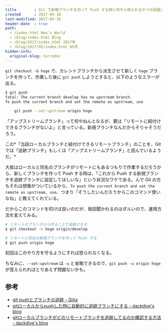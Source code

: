 ```yaml
---
title        : Git で新規ブランチを切って Push する時に何やら怒られるヤツの回避方法
created      : 2017-05-10
last-modified: 2017-05-10
header-date  : true
path:
  - /index.html Neo's World
  - /blog/index.html Blog
  - /blog/2017/index.html 2017年
  - /blog/2017/05/index.html 05月
hidden-info:
  original-blog: Corredor
---
```


`git checkout -b hoge` で、カレントブランチから派生させて新しく `hoge` ブランチを作って、作業した後に `git push` しようとすると、以下のようなエラーが出る。

```bash
$ git push
fatal: The current branch develop has no upstream branch.
To push the current branch and set the remote as upstream, use

    git push --set-upstream origin hoge
```

「アップストリームブランチ」って何やねんとなるが、要は「リモートに紐付けできるブランチがないよ」と言っている。新規ブランチなんだからそりゃそうだろう。

この*「当該ローカルブランチと紐付けできるリモートブランチ」のことを、Git では「追跡ブランチ」もしくは「アップストリームブランチ」と読んでいるようだ。*

大抵はローカルと同名のブランチがリモートにもあるつもりで作業するだろうから、新しくブランチを作って Push する時は、「これから Push する新規ブランチを追跡ブランチに設定してほしいな」という状況なワケである。んで Git の方もそれは想像がついているから、`To push the current branch and set the remote as upstream, use`、つまり「そうしたいんだろうからこのコマンド使いなね」と教えてくれている。

だからこのコマンドを叩けば良いのだが、毎回聞かれるのはダルいので、運用方法を変えてみる。

```bash
# リモートのブランチから作ることで追跡させる
$ git checkout -b hoge origin/develop

# リモートに同名の新規ブランチを作って Push する
$ git push origin hoge
```

初回はこのやり方を守るようにすれば怒られなくなる。

ちなみに、`--set-upstream` は `-u` と省略できるので、`git push -u origin hoge` が覚えられればとりあえず問題ないかも。

## 参考

- [git pushとブランチの追跡 - Qiita](http://qiita.com/takaaki4cards/items/2397f7329aed998b28a3)
- [gitローカルからpushした時に自動的に追跡ブランチにする - dackdive's blog](http://dackdive.hateblo.jp/entry/2014/09/10/121945)
- [gitローカルブランチがどのリモートブランチを追跡してるのか確認する方法 - dackdive's blog](http://dackdive.hateblo.jp/entry/2014/02/02/235439)
